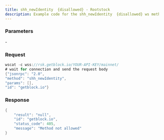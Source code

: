 ```yaml
---
title: shh_newIdentity  {disallowed} - Rootstock
description: Example code for the shh_newIdentity  {disallowed} ws method. Сomplete guide on how to use shh_newIdentity  {disallowed} ws in GetBlock.io Web3 documentation.
---
```


### Parameters


\-

### Request

``` java
wscat -c wss://rsk.getblock.io/YOUR-API-KEY/mainnet/ 
# wait for connection and send the request body 
{"jsonrpc": "2.0",
"method": "shh_newIdentity",
"params": [],
"id": "getblock.io"}
```

###  Response

``` java
{
    "result": "null",
    "id": "getblock.io",
    "status_code": 405,
    "message": "Method not allowed"
}
```

